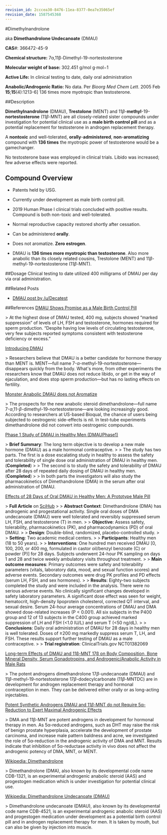 ```yaml
---
revision_id: 2cccea30-8476-11ea-8377-0ea7e35065ef
revision_date: 1587545368
---
```


#Dimethylnandrolone

aka **Dimethandrolone Undecanoate** (DMAU)

**CAS**#: 366472-45-9

**Chemical structure:** 7α,11β-Dimethyl-19-nortestosterone

**Molecular weight of base:** 302.451 g/mol g·mol−1

**Active Life:** In clinical testing to date, daily oral administration

**Anabolic/Androgenic Ratio:** No data. Per *Bioorg Med Chem Lett*. 2005 Feb **15**;**15**(4):1213-6] 136 times more myotropic than testosterone.

##Description

**Dimethylnandrolone** (DMAU), **Trestolone** (MENT) and 11*β*-**methyl**-19-**nortestosterone** (11*β*-MNT) are all closely-related sister compounds under investigation for potential clinical use as a **male birth control pill** and as a potential replacement for testosterone in androgen replacement therapy. 

A **nontoxic** and well-tolerated, **orally**-**administered**, **non**-**aromatizing** compound with **136 times** the myotropic power of testosterone would be a gamechanger. 

No testosterone base was employed in clinical trials. Libido was increased; few adverse effects were reported.

## Compound Overview 

* Patents held by USG.

* Currently under development as male birth control pill.

* 2019 Human Phase I clinical trials concluded with positive results. Compound is both non-toxic and well-tolerated.

* Normal reproductive capacity restored shortly after cessation.

* Can be administered **orally**.

* Does not aromatize. **Zero estrogen**.

* DMAU is **136 times more myotropic than testosterone**. Also more anabolic than its closely related cousins, Trestolone (MENT) and 11*β*-methyl-19-nortestosterone (11*β*-MNT). 

##Dosage
Clinical testing to date utilized 400 milligrams of DMAU per day via oral administration. 


##Related Posts
* [DMAU post by /u/Decatest](https://www.reddit.com/r/steroids/comments/g2wtkm/compounds_dimethandrolone_undecanoate_dmau_shows/)

##References
[DMAU Shows Promise as a Male Birth Control Pill](https://www.labmanager.com/news/dimethandrolone-undecanoate-shows-promise-as-a-male-birth-control-pill-4744)

&gt; At the highest dose of DMAU tested, 400 mg, subjects showed “marked suppression” of levels of LH, FSH and testosterone, hormones required for sperm production. “Despite having low levels of circulating testosterone, very few subjects reported symptoms consistent with testosterone deficiency or excess.”

[Introducing DMAU](https://www.ergo-log.com/introducingdimethylnandrolone.html)

&gt; Researchers believe that DMAU is a better candidate for hormone therapy than MENT is. MENT—full name 7-*α*-methyl-19-nortestosterone—disappears quickly from the body. What's more, from other experiments the researchers know that DMAU does not reduce libido, or get in the way of ejaculation, and does stop sperm production—but has no lasting effects on fertility.

[Monster Anabolic DMAU does not Aromatize](https://www.ergo-log.com/dimethandrolone.html)

&gt; The prospects for the new anabolic steroid dimethandrolone—full name 7-*α*,11-*β*-dimethyl-19-nortestosterone—are looking increasingly good. According to researchers at US-based Bioqual, the chance of users being subjected to oestrogenic side-effects is nil. In test-tube experiments dimethandrolone did not convert into oestrogenic compounds.

[Phase 1 Study of DMAU in Healthy Men (DMAUPhase1)](https://clinicaltrials.gov/show/NCT01382069)

&gt; **Brief Summary**: The long term objective is to develop a new male hormone (DMAU) as a male hormonal contraceptive.
&gt;
&gt; The study has two parts. The first is a dose escalating study in healthy to assess the safety and tolerability of single dose oral administration of DMAU in healthy men. (**Completed**)
&gt; 
&gt; The second is to study the safety and tolerability of DMAU after 28 days of repeated daily dosing of DMAU in healthy men. (**Completed**) 
&gt; 
&gt; In both parts the investigators will also study the pharmacokinetics of Dimethandrolone (DMA) in the serum after oral administration of DMAU.

[Effects of 28 Days of Oral DMAU in Healthy Men: A Prototype Male Pill](https://pubmed.ncbi.nlm.nih.gov/30252061/)

&gt; **Full Article** on [SciHub](http://sci-hub.tw/10.1210/jc.2018-01452)
&gt; 
&gt; **Abstract Context**: Dimethandrolone (DMA) has androgenic and progestational activity. Single oral doses of DMA undecanoate (DMAU) were well tolerated and reversibly suppressed serum LH, FSH, and testosterone (T) in men.
&gt; 
&gt; **Objective**: Assess safety, tolerability, pharmacokinetics (PK), and pharmacodynamics (PD) of oral DMAU.
&gt; 
&gt; **Design**: Double-blind, randomized, placebo-controlled study.
&gt; 
&gt; **Setting**: Two academic medical centers.
&gt; 
&gt; **Participants**: Healthy men (18 to 50 years).
&gt; 
&gt; **Interventions**: One hundred men received DMAU \[0, 100, 200, or 400 mg, formulated in castor oil/benzyl benzoate (C) or powder (P)\] for 28 days. Subjects underwent 24-hour PK sampling on days 1 and 28 and twice weekly ambulatory visits throughout treatment.
&gt; 
&gt; **Main outcome measures**: Primary outcomes were safety and tolerability parameters (vitals, laboratory data, mood, and sexual function scores) and adverse events. Secondary outcomes were drug PK profiles and PD effects (serum LH, FSH, and sex hormones).
&gt; 
&gt; **Results**: Eighty-two subjects completed the study and were included in the analysis. There were no serious adverse events. No clinically significant changes developed in safety laboratory parameters. A significant dose effect was seen for weight, hematocrit, high-density lipoprotein cholesterol, corrected QT interval, and sexual desire. Serum 24-hour average concentrations of DMAU and DMA showed dose-related increases (P &lt; 0.001). All six subjects in the P400 group and 12 of 13 subjects in the C400 group achieved marked suppression of LH and FSH (&lt;1.0 IU/L) and serum T (&lt;50 ng/dL).
&gt; 
&gt; **Conclusions**: Daily oral administration of DMAU for 28 days in healthy men is well tolerated. Doses of ≥200 mg markedly suppress serum T, LH, and FSH. These results support further testing of DMAU as a male contraceptive.
&gt; 
&gt; **Trial registration**: ClinicalTrials.gov NCT01382069

[Long-term Effects of DMAU and 11β-MNT 17β on Body Composition, Bone Mineral Density, Serum Gonadotropins, and Androgenic/Anabolic Activity in Male Rats](https://pubmed.ncbi.nlm.nih.gov/20798389/)

&gt; The potent androgens dimethandrolone 17*β*-undecanoate (DMAU) and 11*β*-methyl-19-nortestosterone 17*β*-dodecylcarbonate (11*β*-MNTDC) are in development for androgen replacement therapy and hormonal contraception in men. They can be delivered either orally or as long-acting injectables.

[Potent Synthetic Androgens DMAU and 11*β*-MNT do not Require 5α-Reduction to Exert Maximal Androgenic Effects](https://www.ncbi.nlm.nih.gov/pmc/articles/PMC2949447/)

&gt; DMA and 11β-MNT are potent androgens in development for hormonal therapy in men. As 5α-reduced androgens, such as DHT may raise the risk of benign prostate hyperplasia, accelerate the development of prostate carcinoma, and increase male pattern baldness and acne, we investigated the role of 5α-reduction in the androgenic activity of DMA and MNT. Results indicate that inhibition of 5α-reductase activity in vivo does not affect the androgenic potency of DMA, MNT, or MENT.

[Wikipedia: Dimethandrolone](https://en.wikipedia.org/wiki/Dimethandrolone)

&gt; Dimethandrolone (DMA), also known by its developmental code name CDB-1321, is an experimental androgenic anabolic steroid (AAS) and progestogen medication which is under investigation for potential clinical use. 

[Wikipedia: Dimethandrolone Undecanoate (DMAU)](https://en.wikipedia.org/wiki/Dimethandrolone_undecanoate)

&gt; Dimethandrolone undecanoate (DMAU), also known by its developmental code name CDB-4521, is an experimental androgenic anabolic steroid (AAS) and progestogen medication under development as a potential birth control pill and in androgen replacement therapy for men. It is taken by mouth, but can also be given by injection into muscle.